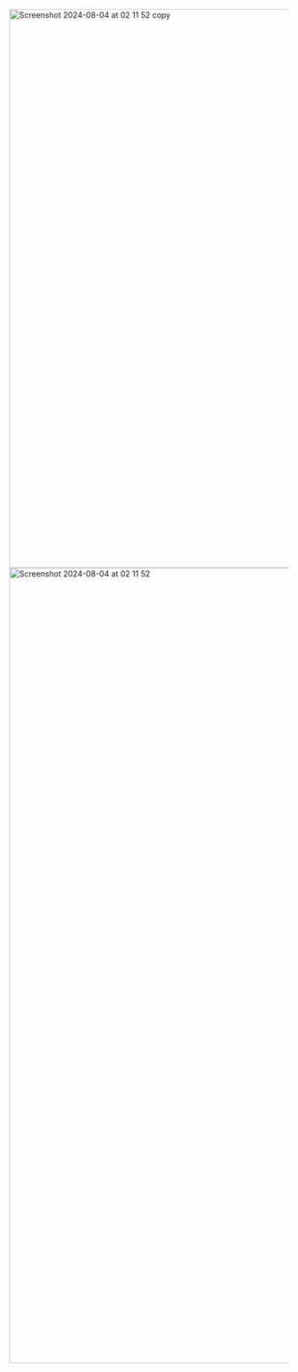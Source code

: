 <img width="1008" alt="Screenshot 2024-08-04 at 02 11 52 copy" src="https://github.com/user-attachments/assets/3f025a56-d22c-4755-a83f-57201c60241d">

<img width="1435" alt="Screenshot 2024-08-04 at 02 11 52" src="https://github.com/user-attachments/assets/0f217f77-5adc-4788-8ace-08cacbdeb60f">
